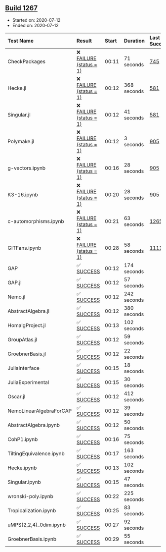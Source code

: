 ## [Build 1267](https://oscarci.mathematik.uni-kl.de/job/oscar-julia-1.4/1267/)

* Started on: 2020-07-12
* Ended on: 2020-07-12

| Test Name    | Result | Start | Duration | Last Success | First Failure |
|:-------------|:-------|:------|:---------|:-------------|:--------------|
| CheckPackages | ❌ [FAILURE (status = 1)](https://oscarci.mathematik.uni-kl.de/job/oscar-julia-1.4/1267/artifact/logs/build-1267/CheckPackages.log) | 00:11 | 71 seconds | [745](https://oscarci.mathematik.uni-kl.de/job/oscar-julia-1.4/745/) | [746](https://oscarci.mathematik.uni-kl.de/job/oscar-julia-1.4/746/) |
| Hecke.jl | ❌ [FAILURE (status = 1)](https://oscarci.mathematik.uni-kl.de/job/oscar-julia-1.4/1267/artifact/logs/build-1267/Hecke.jl.log) | 00:12 | 368 seconds | [581](https://oscarci.mathematik.uni-kl.de/job/oscar-julia-1.4/581/) | [582](https://oscarci.mathematik.uni-kl.de/job/oscar-julia-1.4/582/) |
| Singular.jl | ❌ [FAILURE (status = 1)](https://oscarci.mathematik.uni-kl.de/job/oscar-julia-1.4/1267/artifact/logs/build-1267/Singular.jl.log) | 00:12 | 41 seconds | [581](https://oscarci.mathematik.uni-kl.de/job/oscar-julia-1.4/581/) | [582](https://oscarci.mathematik.uni-kl.de/job/oscar-julia-1.4/582/) |
| Polymake.jl | ❌ [FAILURE (status = 1)](https://oscarci.mathematik.uni-kl.de/job/oscar-julia-1.4/1267/artifact/logs/build-1267/Polymake.jl.log) | 00:12 | 3 seconds | [905](https://oscarci.mathematik.uni-kl.de/job/oscar-julia-1.4/905/) | [907](https://oscarci.mathematik.uni-kl.de/job/oscar-julia-1.4/907/) |
| g-vectors.ipynb | ❌ [FAILURE (status = 1)](https://oscarci.mathematik.uni-kl.de/job/oscar-julia-1.4/1267/artifact/logs/build-1267/g-vectors.ipynb.log) | 00:16 | 28 seconds | [905](https://oscarci.mathematik.uni-kl.de/job/oscar-julia-1.4/905/) | [907](https://oscarci.mathematik.uni-kl.de/job/oscar-julia-1.4/907/) |
| K3-16.ipynb | ❌ [FAILURE (status = 1)](https://oscarci.mathematik.uni-kl.de/job/oscar-julia-1.4/1267/artifact/logs/build-1267/K3-16.ipynb.log) | 00:20 | 28 seconds | [905](https://oscarci.mathematik.uni-kl.de/job/oscar-julia-1.4/905/) | [907](https://oscarci.mathematik.uni-kl.de/job/oscar-julia-1.4/907/) |
| c-automorphisms.ipynb | ❌ [FAILURE (status = 1)](https://oscarci.mathematik.uni-kl.de/job/oscar-julia-1.4/1267/artifact/logs/build-1267/c-automorphisms.ipynb.log) | 00:21 | 63 seconds | [1265](https://oscarci.mathematik.uni-kl.de/job/oscar-julia-1.4/1265/) | [1266](https://oscarci.mathematik.uni-kl.de/job/oscar-julia-1.4/1266/) |
| GITFans.ipynb | ❌ [FAILURE (status = 1)](https://oscarci.mathematik.uni-kl.de/job/oscar-julia-1.4/1267/artifact/logs/build-1267/GITFans.ipynb.log) | 00:28 | 58 seconds | [1111](https://oscarci.mathematik.uni-kl.de/job/oscar-julia-1.4/1111/) | [1112](https://oscarci.mathematik.uni-kl.de/job/oscar-julia-1.4/1112/) |
| GAP | ✅ [SUCCESS](https://oscarci.mathematik.uni-kl.de/job/oscar-julia-1.4/1267/artifact/logs/build-1267/GAP.log) | 00:12 | 174 seconds |  |  |
| GAP.jl | ✅ [SUCCESS](https://oscarci.mathematik.uni-kl.de/job/oscar-julia-1.4/1267/artifact/logs/build-1267/GAP.jl.log) | 00:12 | 57 seconds |  |  |
| Nemo.jl | ✅ [SUCCESS](https://oscarci.mathematik.uni-kl.de/job/oscar-julia-1.4/1267/artifact/logs/build-1267/Nemo.jl.log) | 00:12 | 242 seconds |  |  |
| AbstractAlgebra.jl | ✅ [SUCCESS](https://oscarci.mathematik.uni-kl.de/job/oscar-julia-1.4/1267/artifact/logs/build-1267/AbstractAlgebra.jl.log) | 00:12 | 380 seconds |  |  |
| HomalgProject.jl | ✅ [SUCCESS](https://oscarci.mathematik.uni-kl.de/job/oscar-julia-1.4/1267/artifact/logs/build-1267/HomalgProject.jl.log) | 00:13 | 102 seconds |  |  |
| GroupAtlas.jl | ✅ [SUCCESS](https://oscarci.mathematik.uni-kl.de/job/oscar-julia-1.4/1267/artifact/logs/build-1267/GroupAtlas.jl.log) | 00:12 | 59 seconds |  |  |
| GroebnerBasis.jl | ✅ [SUCCESS](https://oscarci.mathematik.uni-kl.de/job/oscar-julia-1.4/1267/artifact/logs/build-1267/GroebnerBasis.jl.log) | 00:12 | 22 seconds |  |  |
| JuliaInterface | ✅ [SUCCESS](https://oscarci.mathematik.uni-kl.de/job/oscar-julia-1.4/1267/artifact/logs/build-1267/JuliaInterface.log) | 00:15 | 18 seconds |  |  |
| JuliaExperimental | ✅ [SUCCESS](https://oscarci.mathematik.uni-kl.de/job/oscar-julia-1.4/1267/artifact/logs/build-1267/JuliaExperimental.log) | 00:15 | 30 seconds |  |  |
| Oscar.jl | ✅ [SUCCESS](https://oscarci.mathematik.uni-kl.de/job/oscar-julia-1.4/1267/artifact/logs/build-1267/Oscar.jl.log) | 00:12 | 412 seconds |  |  |
| NemoLinearAlgebraForCAP | ✅ [SUCCESS](https://oscarci.mathematik.uni-kl.de/job/oscar-julia-1.4/1267/artifact/logs/build-1267/NemoLinearAlgebraForCAP.log) | 00:12 | 39 seconds |  |  |
| AbstractAlgebra.ipynb | ✅ [SUCCESS](https://oscarci.mathematik.uni-kl.de/job/oscar-julia-1.4/1267/artifact/logs/build-1267/AbstractAlgebra.ipynb.log) | 00:12 | 50 seconds |  |  |
| CohP1.ipynb | ✅ [SUCCESS](https://oscarci.mathematik.uni-kl.de/job/oscar-julia-1.4/1267/artifact/logs/build-1267/CohP1.ipynb.log) | 00:16 | 75 seconds |  |  |
| TiltingEquivalence.ipynb | ✅ [SUCCESS](https://oscarci.mathematik.uni-kl.de/job/oscar-julia-1.4/1267/artifact/logs/build-1267/TiltingEquivalence.ipynb.log) | 00:17 | 163 seconds |  |  |
| Hecke.ipynb | ✅ [SUCCESS](https://oscarci.mathematik.uni-kl.de/job/oscar-julia-1.4/1267/artifact/logs/build-1267/Hecke.ipynb.log) | 00:13 | 102 seconds |  |  |
| Singular.ipynb | ✅ [SUCCESS](https://oscarci.mathematik.uni-kl.de/job/oscar-julia-1.4/1267/artifact/logs/build-1267/Singular.ipynb.log) | 00:15 | 47 seconds |  |  |
| wronski-poly.ipynb | ✅ [SUCCESS](https://oscarci.mathematik.uni-kl.de/job/oscar-julia-1.4/1267/artifact/logs/build-1267/wronski-poly.ipynb.log) | 00:22 | 225 seconds |  |  |
| Tropicalization.ipynb | ✅ [SUCCESS](https://oscarci.mathematik.uni-kl.de/job/oscar-julia-1.4/1267/artifact/logs/build-1267/Tropicalization.ipynb.log) | 00:25 | 83 seconds |  |  |
| uMPS(2,2,4)_0dim.ipynb | ✅ [SUCCESS](https://oscarci.mathematik.uni-kl.de/job/oscar-julia-1.4/1267/artifact/logs/build-1267/uMPS-2-2-4-_0dim.ipynb.log) | 00:27 | 92 seconds |  |  |
| GroebnerBasis.ipynb | ✅ [SUCCESS](https://oscarci.mathematik.uni-kl.de/job/oscar-julia-1.4/1267/artifact/logs/build-1267/GroebnerBasis.ipynb.log) | 00:29 | 55 seconds |  |  |
